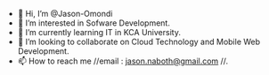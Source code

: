 - 👋 Hi, I’m @Jason-Omondi
- 👀 I’m interested in Sofware Development.
- 🌱 I’m currently learning IT in KCA University.
- 💞️ I’m looking to collaborate on Cloud Technology and Mobile Web Development.
- 📫 How to reach me //email : jason.naboth@gmail.com //.



